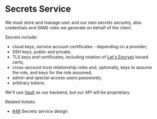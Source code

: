 # Secrets Service

We must store and manage user and our own secrets securely, also credentials and (IAM) roles we generate on behalf of the client.

Secrets include:

- cloud keys, service account certificates - depending on a provider;
- SSH keys, public and private;
- TLS keys and certificates, including rotation of [Let's Encrypt] issued certs;
- cross-account trust relationship roles and, optionally, keys to assume the role, and keys for the role assumed;
- admin and special-access users passwords;
- arbitrary tokens.

We'll use [Vault] as our backend, but our API will be proprietary.

Related tickets:

- [#46](https://github.com/agilestacks/control-plane/issues/46) Secrets service design

[Vault]: https://www.vaultproject.io/
[Let's Encrypt]: https://letsencrypt.org/
